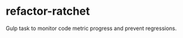 refactor-ratchet
================

Gulp task to monitor code metric progress and prevent regressions.
